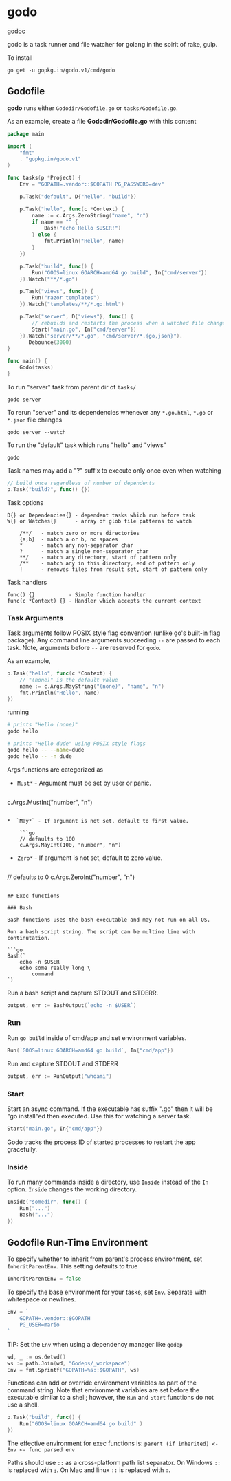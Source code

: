 # godo

[godoc](https://godoc.org/gopkg.in/godo.v1)

godo is a task runner and file watcher for golang in the spirit of
rake, gulp.

To install

    go get -u gopkg.in/godo.v1/cmd/godo

## Godofile

**godo** runs either `Gododir/Godofile.go` or `tasks/Godofile.go`.

As an example, create a file **Gododir/Godofile.go** with this content

```go
package main

import (
	"fmt"
    . "gopkg.in/godo.v1"
)

func tasks(p *Project) {
    Env = "GOPATH=.vendor::$GOPATH PG_PASSWORD=dev"

    p.Task("default", D{"hello", "build"})

    p.Task("hello", func(c *Context) {
        name := c.Args.ZeroString("name", "n")
        if name == "" {
            Bash("echo Hello $USER!")
        } else {
            fmt.Println("Hello", name)
        }
    })

    p.Task("build", func() {
        Run("GOOS=linux GOARCH=amd64 go build", In{"cmd/server"})
    }).Watch("**/*.go")

    p.Task("views", func() {
        Run("razor templates")
    }).Watch("templates/**/*.go.html")

    p.Task("server", D{"views"}, func() {
        // rebuilds and restarts the process when a watched file changes
        Start("main.go", In{"cmd/server"})
    }).Watch("server/**/*.go", "cmd/server/*.{go,json}").
       Debounce(3000)
}

func main() {
    Godo(tasks)
}
```

To run "server" task from parent dir of `tasks/`

    godo server

To rerun "server" and its dependencies whenever any `*.go.html`,  `*.go` or `*.json` file changes

    godo server --watch

To run the "default" task which runs "hello" and "views"

    godo

Task names may add a "?" suffix to execute only once even when watching

```go
// build once regardless of number of dependents
p.Task("build?", func() {})
```

Task options

    D{} or Dependencies{} - dependent tasks which run before task
    W{} or Watches{}      - array of glob file patterns to watch

        /**/   - match zero or more directories
        {a,b}  - match a or b, no spaces
        *      - match any non-separator char
        ?      - match a single non-separator char
        **/    - match any directory, start of pattern only
        /**    - match any in this directory, end of pattern only
        !      - removes files from result set, start of pattern only

Task handlers

    func() {}           - Simple function handler
    func(c *Context) {} - Handler which accepts the current context

### Task Arguments

Task arguments follow POSIX style flag convention
(unlike go's built-in flag package). Any command line arguments
succeeding `--` are passed to each task. Note, arguments before `--`
are reserved for `godo`.

As an example,

```go
p.Task("hello", func(c *Context) {
    // "(none)" is the default value
    name := c.Args.MayString("(none)", "name", "n")
    fmt.Println("Hello", name)
})
```

running

```sh
# prints "Hello (none)"
godo hello

# prints "Hello dude" using POSIX style flags
godo hello -- --name=dude
godo hello -- -n dude
```

Args functions are categorized as

*  `Must*` - Argument must be set by user or panic.

    ```go
c.Args.MustInt("number", "n")
```

*  `May*` - If argument is not set, default to first value.

    ```go
    // defaults to 100
    c.Args.MayInt(100, "number", "n")
```

*  `Zero*` - If argument is not set, default to zero value.

    ```go
// defaults to 0
c.Args.ZeroInt("number", "n")
```

## Exec functions

### Bash

Bash functions uses the bash executable and may not run on all OS.

Run a bash script string. The script can be multine line with continutation.

```go
Bash(`
    echo -n $USER
    echo some really long \
        command
`)
```

Run a bash script and capture STDOUT and STDERR.

```go
output, err := BashOutput(`echo -n $USER`)
```

### Run

Run `go build` inside of cmd/app and set environment variables.

```go
Run(`GOOS=linux GOARCH=amd64 go build`, In{"cmd/app"})
```

Run and capture STDOUT and STDERR

```go
output, err := RunOutput("whoami")
```

### Start

Start an async command. If the executable has suffix ".go" then it will be "go install"ed then executed.
Use this for watching a server task.

```go
Start("main.go", In{"cmd/app"})
```

Godo tracks the process ID of started processes to restart the app gracefully.

### Inside

To run many commands inside a directory, use `Inside` instead of the `In` option.
`Inside` changes the working directory.

```go
Inside("somedir", func() {
    Run("...")
    Bash("...")
})
```

## Godofile Run-Time Environment

To specify whether to inherit from parent's process environment,
set `InheritParentEnv`. This setting defaults to true

```go
InheritParentEnv = false
```

To specify the base environment for your tasks, set `Env`.
Separate with whitespace or newlines.

```go
Env = `
    GOPATH=.vendor::$GOPATH
    PG_USER=mario
`
```

TIP: Set the `Env` when using a dependency manager like `godep`

```go
wd, _ := os.Getwd()
ws := path.Join(wd, "Godeps/_workspace")
Env = fmt.Sprintf("GOPATH=%s::$GOPATH", ws)
```
Functions can add or override environment variables as part of the command string.
Note that environment variables are set before the executable similar to a shell;
however, the `Run` and `Start` functions do not use a shell.

```go
p.Task("build", func() {
    Run("GOOS=linux GOARCH=amd64 go build" )
})
```

The effective environment for exec functions is: `parent (if inherited) <- Env <- func parsed env`

Paths should use `::` as a cross-platform path list separator. On Windows `::` is replaced with `;`.
On Mac and linux `::` is replaced with `:`.
